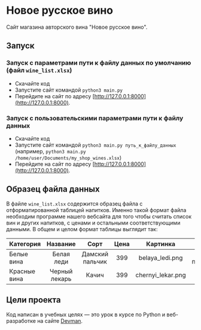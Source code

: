 # Новое русское вино

Сайт магазина авторского вина "Новое русское вино".

## Запуск

### Запуск с параметрами пути к файлу данных по умолчанию (файл `wine_list.xlsx`)

- Скачайте код
- Запустите сайт командой `python3 main.py`
- Перейдите на сайт по адресу [http://127.0.0.1:8000](http://127.0.0.1:8000).

### Запуск с пользовательскими параметрами пути к файлу данных

- Скачайте код
- Запустите сайт командой `python3 main.py путь_к_файлу_данных` (например, `python3 main.py /home/user/Documents/my_shop_wines.xlsx`)
- Перейдите на сайт по адресу [http://127.0.0.1:8000](http://127.0.0.1:8000).

## Образец файла данных

В файле `wine_list.xlsx` содержится образец файла с отформатированной таблицей напитков. Именно такой формат файла необходим программе нашего вебсайта для того чтобы считать список вин и других напитков, с ценами и остальными соответствующими данными. В общем и целом формат таблицы выглядит так:

| Категория      | Название     | Сорт            | Цена | Картинка         | Акция                |
| :------------- | :----------: | :-------------: |:----:| :--------------: | :------------------: |
| Белые вина     | Белая леди   | Дамский пальчик | 399  | belaya_ledi.png  | Выгодное предложение |
| Красные вина   | Черный лекарь| Качич           | 399  | chernyi_lekar.png|                      |

## Цели проекта

Код написан в учебных целях — это урок в курсе по Python и веб-разработке на сайте [Devman](https://dvmn.org).
